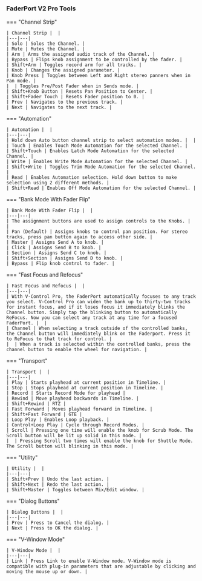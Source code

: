 #

### FaderPort V2 Pro Tools

=== "Channel Strip"

    | Channel Strip |  |
    |---|---|
    | Solo | Solos the Channel. |
    | Mute | Mutes the Channel. |
    | Arm | Arms the assigned audio track of the Channel. |
    | Bypass | Flips knob assignment to be controlled by the fader. |
    | Shift+Arm | Toggles record arm for all tracks. |
    | Knob | Changes the assigned parameter. |
    | Knob Press | Toggles between Left and Right stereo panners when in Pan mode. |
    |  | Toggles Pre/Post Fader when in Sends mode. |
    | Shift+Knob Button | Resets Pan Position to Center. |
    | Shift+Fader Touch | Resets Fader position to 0. |
    | Prev | Navigates to the previous track. |
    | Next | Navigates to the next track. |

=== "Automation"

    | Automation |  |
    |---|---|
    | Hold down Auto button channel strip to select automation modes. |  |
    | Touch | Enables Touch Mode Automation for the selected Channel. |
    | Shift+Touch | Enables Latch Mode Automation for the selected Channel. |
    | Write | Enables Write Mode Automation for the selected Channel. |
    | Shift+Write | Toggles Trim Mode Automation for the selected Channel. |
    | Read | Enables Automation selection. Hold down button to make selection using 2 different methods. |
    | Shift+Read | Enables Off Mode Automation for the selected Channel. |

=== "Bank Mode With Fader Flip"

    | Bank Mode With Fader Flip |  |
    |---|---|
    | The assignment buttons are used to assign controls to the Knobs. |  |
    | Pan (Default) | Assigns knobs to control pan position. For stereo tracks, press pan button again to access other side. |
    | Master | Assigns Send A to knob. |
    | Click | Assigns Send B to knob. |
    | Section | Assigns Send C to knob. |
    | Shift+Section | Assigns Send D to knob. |
    | Bypass | Flip knob control to fader. |

=== "Fast Focus and Refocus"

    | Fast Focus and Refocus |  |
    |---|---|
    | With V-Control Pro, the FaderPort automatically focuses to any track you select. V-Control Pro can widen the bank up to thirty-two tracks for instant focus, and if it loses focus it immediately blinks the Channel button. Simply tap the blinking button to automatically ReFocus. Now you can select any track at any time for a focused FaderPort. |  |
    | Channel | When selecting a track outside of the controlled banks, the Channel button will immediately blink on the Faderport. Press it to ReFocus to that track for control. |
    |  | When a track is selected within the controlled banks, press the channel button to enable the wheel for navigation. |

=== "Transport"

    | Transport |  |
    |---|---|
    | Play | Starts playhead at current position in Timeline. |
    | Stop | Stops playhead at current position in Timeline. |
    | Record | Starts Record Mode for playhead |
    | Rewind | Move playhead backwards in Timeline. |
    | Shift+Rewind | RTZ |
    | Fast Forward | Moves playhead forward in Timeline. |
    | Shift+Fast Forward | GTE |
    | Loop Play | Enables Loop playback. |
    | Control+Loop Play | Cycle through Record Modes. |
    | Scroll | Pressing one time will enable the knob for Scrub Mode. The Scroll button will be lit up solid in this mode. |
    |  | Pressing Scroll two times will enable the knob for Shuttle Mode. The Scroll button will blinking in this mode. |

=== "Utility"

    | Utility |  |
    |---|---|
    | Shift+Prev | Undo the last action. |
    | Shift+Next | Redo the last action. |
    | Shift+Master | Toggles between Mix/Edit window. |

=== "Dialog Buttons"

    | Dialog Buttons |  |
    |---|---|
    | Prev | Press to Cancel the dialog. |
    | Next | Press to OK the dialog. |

=== "V-Window Mode"

    | V-Window Mode |  |
    |---|---|
    | Link | Press Link to enable V-Window mode. V-Window mode is compatible with plug-in parameters that are adjustable by clicking and moving the mouse up or down. |
